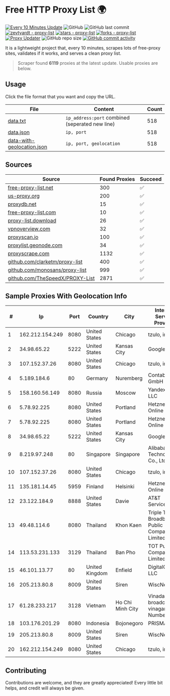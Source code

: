 
# Free HTTP Proxy List 🌍

[![Every 10 Minutes Update](https://github.com/mertguvencli/http-proxy-list/actions/workflows/main.yml/badge.svg?branch=main)](https://github.com/mertguvencli/http-proxy-list/actions/workflows/main.yml)
![GitHub](https://img.shields.io/github/license/mertguvencli/http-proxy-list)
![GitHub last commit](https://img.shields.io/github/last-commit/mertguvencli/http-proxy-list)
[![zevtyardt - proxy-list](https://img.shields.io/static/v1?label=zevtyardt&message=proxy-list&color=blue&logo=github)](https://github.com/zevtyardt/proxy-list "Go to GitHub repo")
[![stars - proxy-list](https://img.shields.io/github/stars/zevtyardt/proxy-list?style=social)](https://github.com/zevtyardt/proxy-list)
[![forks - proxy-list](https://img.shields.io/github/forks/zevtyardt/proxy-list?style=social)](https://github.com/zevtyardt/proxy-list)
[![Proxy Updater](https://github.com/zevtyardt/proxy-list/workflows/Proxy%20Updater/badge.svg)](https://github.com/zevtyardt/proxy-list/actions?query=workflow:"Proxy+Updater")
![GitHub repo size](https://img.shields.io/github/repo-size/zevtyardt/proxy-list)
[![GitHub commit activity](https://img.shields.io/github/commit-activity/m/zevtyardt/proxy-list?logo=commits)](https://github.com/zevtyardt/proxy-list/commits/main)

It is a lightweight project that, every 10 minutes, scrapes lots of free-proxy sites, validates if it works, and serves a clean proxy list.

> Scraper found **6119** proxies at the latest update. Usable proxies are below.

## Usage

Click the file format that you want and copy the URL.

|File|Content|Count|
|----|-------|-----|
|[data.txt](https://raw.githubusercontent.com/mertguvencli/http-proxy-list/main/proxy-list/data.txt)|`ip_address:port` combined (seperated new line)|518|
|[data.json](https://raw.githubusercontent.com/mertguvencli/http-proxy-list/main/proxy-list/data.json)|`ip, port`|518|
|[data-with-geolocation.json](https://raw.githubusercontent.com/mertguvencli/http-proxy-list/main/proxy-list/data-with-geolocation.json)|`ip, port, geolocation`|518|

## Sources

|Source|Found Proxies|Succeed|
|------|-------------|-------|
|[free-proxy-list.net](https://free-proxy-list.net)|300|✅|
|[us-proxy.org](https://www.us-proxy.org)|200|✅|
|[proxydb.net](http://proxydb.net)|15|✅|
|[free-proxy-list.com](https://free-proxy-list.com/?page=&port=&type%5B%5D=http&type%5B%5D=https&up_time=0&search=Search)|10|✅|
|[proxy-list.download](https://www.proxy-list.download/HTTP)|26|✅|
|[vpnoverview.com](https://vpnoverview.com/privacy/anonymous-browsing/free-proxy-servers)|32|✅|
|[proxyscan.io](https://www.proxyscan.io)|100|✅|
|[proxylist.geonode.com](https://proxylist.geonode.com/api/proxy-list?limit=300&page=1&sort_by=lastChecked&sort_type=desc&protocols=http,https)|34|✅|
|[proxyscrape.com](https://api.proxyscrape.com/v2/?request=displayproxies&protocol=http&timeout=10000&country=all&ssl=all&anonymity=all)|1132|✅|
|[github.com/clarketm/proxy-list](https://raw.githubusercontent.com/clarketm/proxy-list/master/proxy-list-raw.txt)|400|✅|
|[github.com/monosans/proxy-list](https://raw.githubusercontent.com/monosans/proxy-list/main/proxies/http.txt)|999|✅|
|[github.com/TheSpeedX/PROXY-List](https://raw.githubusercontent.com/TheSpeedX/PROXY-List/master/http.txt)|2871|✅|


## Sample Proxies With Geolocation Info

|#|Ip|Port|Country|City|Internet Service Provider|
|-|--|----|-------|----|-------------------------|
|1|162.212.154.249|8080|United States|Chicago|tzulo, inc.|
|2|34.98.65.22|5222|United States|Kansas City|Google LLC|
|3|107.152.37.26|8080|United States|Chicago|tzulo, inc.|
|4|5.189.184.6|80|Germany|Nuremberg|Contabo GmbH|
|5|158.160.56.149|8080|Russia|Moscow|Yandex.Cloud LLC|
|6|5.78.92.225|8080|United States|Portland|Hetzner Online GmbH|
|7|5.78.92.225|8080|United States|Portland|Hetzner Online GmbH|
|8|34.98.65.22|5222|United States|Kansas City|Google LLC|
|9|8.219.97.248|80|Singapore|Singapore|Alibaba (US) Technology Co., Ltd.|
|10|107.152.37.26|8080|United States|Chicago|tzulo, inc.|
|11|135.181.14.45|5959|Finland|Helsinki|Hetzner Online GmbH|
|12|23.122.184.9|8888|United States|Davie|AT&T Services, Inc.|
|13|49.48.114.6|8080|Thailand|Khon Kaen|Triple T Broadband Public Company Limited|
|14|113.53.231.133|3129|Thailand|Ban Pho|TOT Public Company Limited|
|15|46.101.13.77|80|United Kingdom|Enfield|DigitalOcean, LLC|
|16|205.213.80.8|8009|United States|Siren|WiscNet|
|17|61.28.233.217|3128|Vietnam|Ho Chi Minh City|Vinadata broadcast via vinagame AS Number|
|18|103.176.201.29|8080|Indonesia|Bojonegoro|PRISMA|
|19|205.213.80.8|8009|United States|Siren|WiscNet|
|20|162.212.154.249|8080|United States|Chicago|tzulo, inc.|



## Contributing

Contributions are welcome, and they are greatly appreciated! Every
little bit helps, and credit will always be given.

